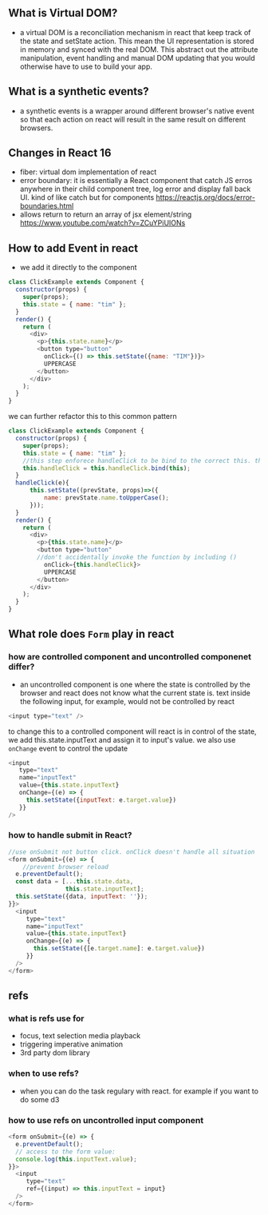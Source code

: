 ## What is Virtual DOM?
- a virtual DOM is a reconciliation mechanism in react that keep track of the state and setState action. This mean the UI representation is stored in memory and synced with the real DOM. This abstract out the attribute manipulation, event handling and manual DOM updating that you would otherwise have to use to build your app.

## What is a synthetic events?
- a synthetic events is a wrapper around different browser's native event so that each action on react will result in the same result on different browsers.
## Changes in React 16
- fiber: virtual dom implementation of react
- error boundary: it is essentially a React component that catch JS erros anywhere in their child component tree, log error and display  fall back UI. kind of like catch but for components
https://reactjs.org/docs/error-boundaries.html 
- allows return to return an array of jsx element/string
https://www.youtube.com/watch?v=ZCuYPiUIONs

## How to add Event in react
- we add it directly to the component
```javascript 
class ClickExample extends Component {
  constructor(props) {
    super(props);
    this.state = { name: "tim" };
  }
  render() {
    return (
      <div>
        <p>{this.state.name}</p>
        <button type="button"
          onClick={() => this.setState({name: "TIM"})}>
          UPPERCASE
        </button>
      </div>
    );
  }
}
```
we can further refactor this to this common pattern
```javascript
class ClickExample extends Component {
  constructor(props) {
    super(props);
    this.state = { name: "tim" };
    //this step enforece handleClick to be bind to the correct this. this is a common pattern in react.
    this.handleClick = this.handleClick.bind(this);
  }
  handleClick(e){
      this.setState((prevState, props)=>({
          name: prevState.name.toUpperCase();
      }));
  }
  render() {
    return (
      <div>
        <p>{this.state.name}</p>
        <button type="button"
        //don't accidentally invoke the function by including ()
          onClick={this.handleClick}>
          UPPERCASE
        </button>
      </div>
    );
  }
}
```

## What role does `Form` play in react
### how are controlled component and uncontrolled componenet differ?
- an uncontrolled component is one where the state is controlled by the browser and react does not know what the current state is. text inside the following input, for example, would not be controlled by react
```javascript
<input type="text" />
```
to change this to a controlled component will react is in control of the state, we add this.state.inputText and assign it to input's value. we also use `onChange` event to control the update
```javascript
<input
   type="text"
   name="inputText"
   value={this.state.inputText}
   onChange={(e) => {
     this.setState({inputText: e.target.value})
   }}
/>
```
### how to handle submit in React?
```javascript
//use onSubmit not button click. onClick doesn't handle all situation
<form onSubmit={(e) => {
    //prevent browser reload
  e.preventDefault();
  const data = [...this.state.data,
                this.state.inputText];
  this.setState({data, inputText: ''});
}}>
  <input
     type="text"
     name="inputText"
     value={this.state.inputText}
     onChange={(e) => {
       this.setState({[e.target.name]: e.target.value})
     }}
  />
</form>

```
## refs
### what is refs use for
- focus, text selection media playback
- triggering imperative animation
- 3rd party dom library
### when to use refs?
- when you can do the task regulary with react. for example if you want to do some d3

### how to use refs on uncontrolled input component
```javascript
<form onSubmit={(e) => {
  e.preventDefault();
  // access to the form value:
  console.log(this.inputText.value);
}}>
  <input
     type="text"
     ref={(input) => this.inputText = input}
  />
</form>
```